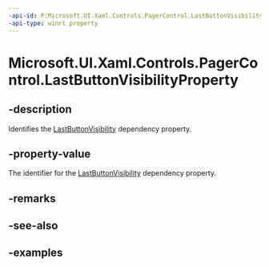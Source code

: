 ```yaml
---
-api-id: P:Microsoft.UI.Xaml.Controls.PagerControl.LastButtonVisibilityProperty
-api-type: winrt property
---
```


# Microsoft.UI.Xaml.Controls.PagerControl.LastButtonVisibilityProperty

<!--
public static Windows.UI.Xaml.DependencyProperty LastButtonVisibilityProperty { get; }
-->


## -description

Identifies the [LastButtonVisibility](pagercontrol_lastbuttonvisibility.md) dependency property.

## -property-value

The identifier for the [LastButtonVisibility](pagercontrol_lastbuttonvisibility.md) dependency property.

## -remarks

## -see-also

## -examples


